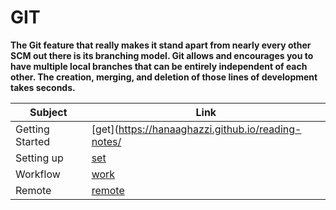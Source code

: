 # GIT


**The Git feature that really makes it stand apart from nearly every other SCM out there is its branching model. Git allows and encourages you to have multiple local branches that can be entirely independent of each other. The creation, merging, and deletion of those lines of development takes seconds.**



| Subject         |      Link     |
| -------------   | ------------- |
| Getting Started | [get](https://hanaaghazzi.github.io/reading-notes/ |
|  Setting up   | [set](/mnt/c/Users/Student/reading-notes/setting.md)  |
|    Workflow   | [work](/mnt/c/Users/Student/reading-notes/work.md)  |
|  Remote  | [remote](/mnt/c/Users/Student/reading-notes/remote.md)  |
